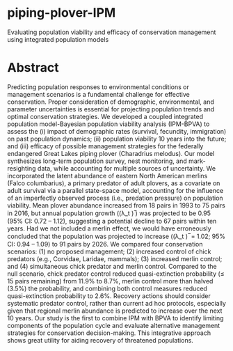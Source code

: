 # piping-plover-IPM
Evaluating population viability and efficacy of conservation management using integrated population models

# Abstract
Predicting population responses to environmental conditions or management scenarios is a fundamental challenge for effective conservation. Proper consideration of demographic, environmental, and parameter uncertainties is essential for projecting population trends and optimal conservation strategies. We developed a coupled integrated population model-Bayesian population viability analysis (IPM-BPVA) to assess the (i) impact of demographic rates (survival, fecundity, immigration) on past population dynamics; (ii) population viability 10 years into the future; and (iii) efficacy of possible management strategies for the federally endangered Great Lakes piping plover (Charadrius melodus). Our model synthesizes long-term population survey, nest monitoring, and mark-resighting data, while accounting for multiple sources of uncertainty. We incorporated the latent abundance of eastern North American merlins (Falco columbarius), a primary predator of adult plovers, as a covariate on adult survival via a parallel state-space model, accounting for the influence of an imperfectly observed process (i.e., predation pressure) on population viability. Mean plover abundance increased from 18 pairs in 1993 to 75 pairs in 2016, but annual population growth ((λ_t ) ̅) was projected to be 0.95 (95% CI: 0.72 – 1.12), suggesting a potential decline to 67 pairs within ten years. Had we not included a merlin effect, we would have erroneously concluded that the population was projected to increase ((λ_t ) ̅ = 1.02; 95% CI: 0.94 – 1.09) to 91 pairs by 2026. We compared four conservation scenarios: (1) no proposed management; (2) increased control of chick predators (e.g., Corvidae, Laridae, mammals); (3) increased merlin control; and (4) simultaneous chick predator and merlin control. Compared to the null scenario, chick predator control reduced quasi-extinction probability (≤ 15 pairs remaining) from 11.9% to 8.7%, merlin control more than halved (3.5%) the probability, and combining both control measures reduced quasi-extinction probability to 2.6%. Recovery actions should consider systematic predator control, rather than current ad hoc protocols, especially given that regional merlin abundance is predicted to increase over the next 10 years. Our study is the first to combine IPM with BPVA to identify limiting components of the population cycle and evaluate alternative management strategies for conservation decision-making. This integrative approach shows great utility for aiding recovery of threatened populations.
